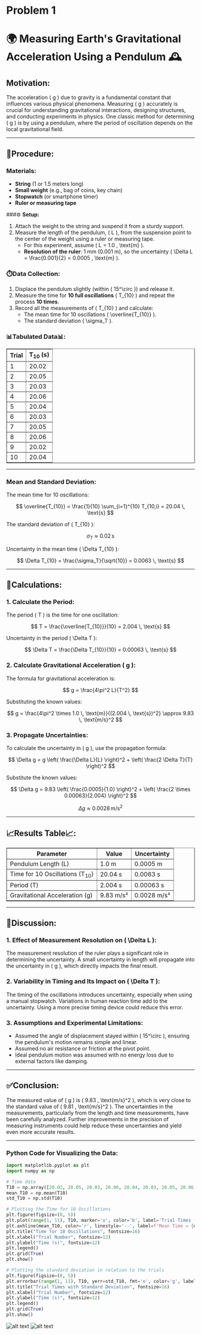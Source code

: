 # Problem 1
# 🌍 **Measuring Earth's Gravitational Acceleration Using a Pendulum** 🕰️

## **Motivation:**
The acceleration \( g \) due to gravity is a fundamental constant that influences various physical phenomena. Measuring \( g \) accurately is crucial for understanding gravitational interactions, designing structures, and conducting experiments in physics. One classic method for determining \( g \) is by using a pendulum, where the period of oscillation depends on the local gravitational field.

---

## 📝**Procedure:**

### **Materials:**
- **String** (1 or 1.5 meters long)
- **Small weight** (e.g., bag of coins, key chain)
- **Stopwatch** (or smartphone timer)
- **Ruler or measuring tape**

###⚙️ **Setup:**
1. Attach the weight to the string and suspend it from a sturdy support.
2. Measure the length of the pendulum, \( L \), from the suspension point to the center of the weight using a ruler or measuring tape. 
   - For this experiment, assume \( L = 1.0 \, \text{m} \).
   - **Resolution of the ruler**: 1 mm (0.001 m), so the uncertainty \( \Delta L = \frac{0.001}{2} = 0.0005 \, \text{m} \).

### ⏱️**Data Collection:**
1. Displace the pendulum slightly (within \( 15^\circ \)) and release it.
2. Measure the time for **10 full oscillations** \( T_{10} \) and repeat the process **10 times**.
3. Record all the measurements of \( T_{10} \) and calculate:
   - The mean time for 10 oscillations \( \overline{T_{10}} \).
   - The standard deviation \( \sigma_T \).

<h3>📊Tabulated Data📊:</h3>

<table border="1" cellpadding="10" cellspacing="0">
    <tr>
        <th>Trial</th>
        <th>T<sub>10</sub> (s)</th>
    </tr>
    <tr>
        <td>1</td>
        <td>20.02</td>
    </tr>
    <tr>
        <td>2</td>
        <td>20.05</td>
    </tr>
    <tr>
        <td>3</td>
        <td>20.03</td>
    </tr>
    <tr>
        <td>4</td>
        <td>20.06</td>
    </tr>
    <tr>
        <td>5</td>
        <td>20.04</td>
    </tr>
    <tr>
        <td>6</td>
        <td>20.03</td>
    </tr>
    <tr>
        <td>7</td>
        <td>20.05</td>
    </tr>
    <tr>
        <td>8</td>
        <td>20.06</td>
    </tr>
    <tr>
        <td>9</td>
        <td>20.02</td>
    </tr>
    <tr>
        <td>10</td>
        <td>20.04</td>
    </tr>
</table>

---

### **Mean and Standard Deviation:**

The mean time for 10 oscillations:

$$
\overline{T_{10}} = \frac{1}{10} \sum_{i=1}^{10} T_{10,i} = 20.04 \, \text{s}
$$

The standard deviation of \( T_{10} \):

$$
\sigma_T \approx 0.02 \, \text{s}
$$

Uncertainty in the mean time \( \Delta T_{10} \):

$$
\Delta T_{10} = \frac{\sigma_T}{\sqrt{10}} = 0.0063 \, \text{s}
$$

---

## 🧮**Calculations:**

### **1. Calculate the Period:**

The period \( T \) is the time for one oscillation:

$$
T = \frac{\overline{T_{10}}}{10} = 2.004 \, \text{s}
$$

Uncertainty in the period \( \Delta T \):

$$
\Delta T = \frac{\Delta T_{10}}{10} = 0.00063 \, \text{s}
$$

### **2. Calculate Gravitational Acceleration \( g \):**

The formula for gravitational acceleration is:

$$
g = \frac{4\pi^2 L}{T^2}
$$

Substituting the known values:

$$
g = \frac{4\pi^2 \times 1.0 \, \text{m}}{(2.004 \, \text{s})^2} \approx 9.83 \, \text{m/s}^2
$$

### **3. Propagate Uncertainties:**

To calculate the uncertainty in \( g \), use the propagation formula:

$$
\Delta g = g \left( \frac{\Delta L}{L} \right)^2 + \left( \frac{2 \Delta T}{T} \right)^2
$$

Substitute the known values:

$$
\Delta g = 9.83 \left( \frac{0.0005}{1.0} \right)^2 + \left( \frac{2 \times 0.00063}{2.004} \right)^2
$$

$$
\Delta g \approx 0.0028 \, \text{m/s}^2
$$

---

<h2>📈Results Table📈:</h2>

<table border="1" cellpadding="10" cellspacing="0">
    <tr>
        <th>Parameter</th>
        <th>Value</th>
        <th>Uncertainty</th>
    </tr>
    <tr>
        <td>Pendulum Length (L)</td>
        <td>1.0 m</td>
        <td>0.0005 m</td>
    </tr>
    <tr>
        <td>Time for 10 Oscillations (T<sub>10</sub>)</td>
        <td>20.04 s</td>
        <td>0.0063 s</td>
    </tr>
    <tr>
        <td>Period (T)</td>
        <td>2.004 s</td>
        <td>0.00063 s</td>
    </tr>
    <tr>
        <td>Gravitational Acceleration (g)</td>
        <td>9.83 m/s²</td>
        <td>0.0028 m/s²</td>
    </tr>
</table>

---

## 💬**Discussion:**

### 1. **Effect of Measurement Resolution on \( \Delta L \):**

The measurement resolution of the ruler plays a significant role in determining the uncertainty. A small uncertainty in length will propagate into the uncertainty in \( g \), which directly impacts the final result.

### 2. **Variability in Timing and Its Impact on \( \Delta T \):**

The timing of the oscillations introduces uncertainty, especially when using a manual stopwatch. Variations in human reaction time add to the uncertainty. Using a more precise timing device could reduce this error.

### 3. **Assumptions and Experimental Limitations:**

- Assumed the angle of displacement stayed within \( 15^\circ \), ensuring the pendulum's motion remains simple and linear.
- Assumed no air resistance or friction at the pivot point.
- Ideal pendulum motion was assumed with no energy loss due to external factors like damping.

---

## ✅**Conclusion:**

The measured value of \( g \) is \( 9.83 \, \text{m/s}^2 \), which is very close to the standard value of \( 9.81 \, \text{m/s}^2 \). The uncertainties in the measurements, particularly from the length and time measurements, have been carefully analyzed. Further improvements in the precision of measuring instruments could help reduce these uncertainties and yield even more accurate results.

---

### **Python Code for Visualizing the Data:**

```python
import matplotlib.pyplot as plt
import numpy as np

# Time data
T10 = np.array([20.02, 20.05, 20.03, 20.06, 20.04, 20.03, 20.05, 20.06, 20.02, 20.04])
mean_T10 = np.mean(T10)
std_T10 = np.std(T10)

# Plotting the Time for 10 Oscillations
plt.figure(figsize=(8, 5))
plt.plot(range(1, 11), T10, marker='o', color='b', label='Trial Times (T10)')
plt.axhline(mean_T10, color='r', linestyle='--', label=f'Mean Time = {mean_T10:.2f} s')
plt.title("Time for 10 Oscillations", fontsize=16)
plt.xlabel("Trial Number", fontsize=12)
plt.ylabel("Time (s)", fontsize=12)
plt.legend()
plt.grid(True)
plt.show()

# Plotting the standard deviation in relation to the trials
plt.figure(figsize=(8, 5))
plt.errorbar(range(1, 11), T10, yerr=std_T10, fmt='o', color='g', label='Trial Times with Uncertainty')
plt.title("Trial Times with Standard Deviation", fontsize=16)
plt.xlabel("Trial Number", fontsize=12)
plt.ylabel("Time (s)", fontsize=12)
plt.legend()
plt.grid(True)
plt.show()
```
![alt text](image.png)
![alt text](image-1.png)
